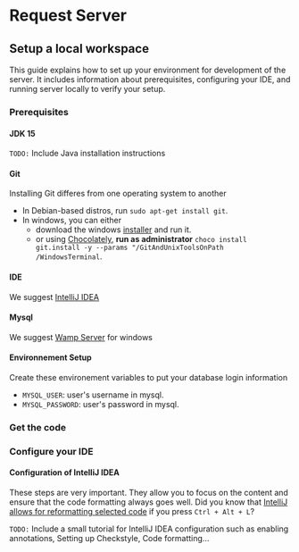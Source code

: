 # Request Server
## Setup a local workspace
This guide explains how to set up your environment for development of the server. It includes information about prerequisites, configuring your IDE, and running server locally to verify your setup.
### Prerequisites
#### JDK 15
`TODO:` Include Java installation instructions
#### Git
Installing Git differes from one operating system to another
- In Debian-based distros, run `sudo apt-get install git`.
- In windows, you can either
  - download the windows [installer](http://git-scm.com/download/win) and run it.
  - or using [Chocolately](https://chocolatey.org/install), **run as administrator** `choco install git.install -y --params "/GitAndUnixToolsOnPath /WindowsTerminal`.
#### IDE
We suggest [IntelliJ IDEA](https://www.jetbrains.com/idea/)
#### Mysql
We suggest [Wamp Server]() for windows
#### Environnement Setup
Create these environement variables to put your database login information
  - `MYSQL_USER`: user's username in mysql.
  - `MYSQL_PASSWORD`: user's password in mysql.
### Get the code
### Configure your IDE
#### Configuration of IntelliJ IDEA
These steps are very important. They allow you to focus on the content and ensure that the code formatting always goes well. Did you know that [IntelliJ allows for reformatting selected code](https://www.jetbrains.com/help/idea/reformat-and-rearrange-code.html#reformat_code) if you press `Ctrl + Alt + L`?

`TODO:` Include a small tutorial for IntelliJ IDEA configuration such as enabling annotations, Setting up Checkstyle, Code formatting...
